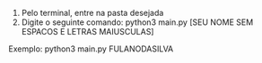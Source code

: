 1) Pelo terminal, entre na pasta desejada
2) Digite o seguinte comando: python3 main.py [SEU NOME SEM ESPACOS E LETRAS MAIUSCULAS]

Exemplo: python3 main.py FULANODASILVA